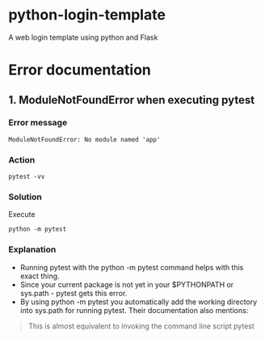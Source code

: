 # python-login-template
A web login template using python and Flask

# Error documentation
## **1. ModuleNotFoundError when executing pytest**  
### Error message  
```
ModuleNotFoundError: No module named 'app'  
```
### Action  
```
pytest -vv  
```
### Solution  
Execute
```
python -m pytest
```
### Explanation  
* Running pytest with the python -m pytest command helps with this exact thing.  
* Since your current package is not yet in your $PYTHONPATH or sys.path - pytest gets this error.  
* By using python -m pytest you automatically add the working directory into sys.path for running pytest. Their documentation also mentions:  
> This is almost equivalent to invoking the command line script pytest  
